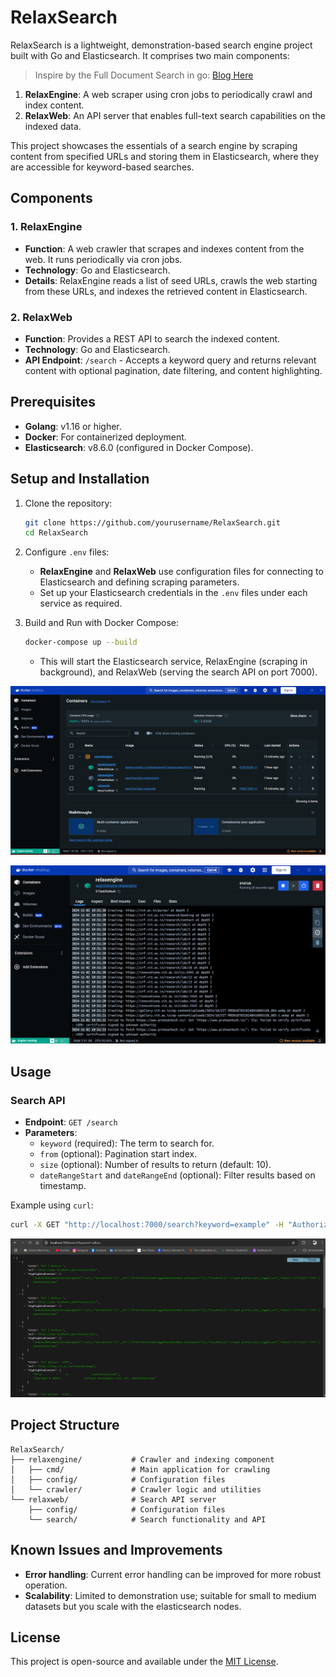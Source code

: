 # RelaxSearch

RelaxSearch is a lightweight, demonstration-based search engine project built with Go and Elasticsearch. It comprises two main components:

> Inspire by the Full Document Search in go: [Blog Here](https://medium.com/@ravikishan63392/building-a-high-performance-full-text-search-engine-in-go-f2e4ec63e643)

1. **RelaxEngine**: A web scraper using cron jobs to periodically crawl and index content.
2. **RelaxWeb**: An API server that enables full-text search capabilities on the indexed data.

This project showcases the essentials of a search engine by scraping content from specified URLs and storing them in Elasticsearch, where they are accessible for keyword-based searches.

## Components

### 1. RelaxEngine
- **Function**: A web crawler that scrapes and indexes content from the web. It runs periodically via cron jobs.
- **Technology**: Go and Elasticsearch.
- **Details**: RelaxEngine reads a list of seed URLs, crawls the web starting from these URLs, and indexes the retrieved content in Elasticsearch.

### 2. RelaxWeb
- **Function**: Provides a REST API to search the indexed content.
- **Technology**: Go and Elasticsearch.
- **API Endpoint**: `/search` - Accepts a keyword query and returns relevant content with optional pagination, date filtering, and content highlighting.

## Prerequisites

- **Golang**: v1.16 or higher.
- **Docker**: For containerized deployment.
- **Elasticsearch**: v8.6.0 (configured in Docker Compose).

## Setup and Installation

1. Clone the repository:
   ```bash
   git clone https://github.com/yourusername/RelaxSearch.git
   cd RelaxSearch
   ```

2. Configure `.env` files:
   - **RelaxEngine** and **RelaxWeb** use configuration files for connecting to Elasticsearch and defining scraping parameters.
   - Set up your Elasticsearch credentials in the `.env` files under each service as required.

3. Build and Run with Docker Compose:
   ```bash
   docker-compose up --build
   ```

   - This will start the Elasticsearch service, RelaxEngine (scraping in background), and RelaxWeb (serving the search API on port 7000).

![docker setup](./docs/dockersetup.png)

![Docker Cron Jobs](./docs/cronjob.png)

## Usage

### Search API

- **Endpoint**: `GET /search`
- **Parameters**:
  - `keyword` (required): The term to search for.
  - `from` (optional): Pagination start index.
  - `size` (optional): Number of results to return (default: 10).
  - `dateRangeStart` and `dateRangeEnd` (optional): Filter results based on timestamp.

Example using `curl`:
```bash
curl -X GET "http://localhost:7000/search?keyword=example" -H "Authorization: Basic <base64_credentials>"
```

![search api](./docs/searchIndex.png)

## Project Structure

```
RelaxSearch/
├── relaxengine/           # Crawler and indexing component
│   ├── cmd/               # Main application for crawling
│   ├── config/            # Configuration files
│   └── crawler/           # Crawler logic and utilities
└── relaxweb/              # Search API server
    ├── config/            # Configuration files
    └── search/            # Search functionality and API
```

## Known Issues and Improvements

- **Error handling**: Current error handling can be improved for more robust operation.
- **Scalability**: Limited to demonstration use; suitable for small to medium datasets but you scale with the elasticsearch nodes.

## License

This project is open-source and available under the [MIT License](LICENSE).